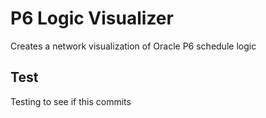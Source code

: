 # P6 Logic Visualizer

Creates a network visualization of Oracle P6 schedule logic
## Test

Testing to see if this commits